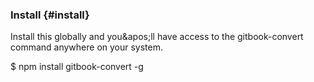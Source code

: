 ### Install {#install}

Install this globally and you&amp;apos;ll have access to the gitbook-convert command anywhere on your system.

$ npm install gitbook-convert -g